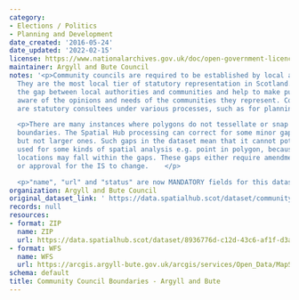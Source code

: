 ```yaml
---
category:
- Elections / Politics
- Planning and Development
date_created: '2016-05-24'
date_updated: '2022-02-15'
license: https://www.nationalarchives.gov.uk/doc/open-government-licence/version/3/
maintainer: Argyll and Bute Council
notes: '<p>Community councils are required to be established by local authorities.
  They are the most local tier of statutory representation in Scotland. They bridge
  the gap between local authorities and communities and help to make public bodies
  aware of the opinions and needs of the communities they represent. Community councils
  are statutory consultees under various processes, such as for planning applications.</p>

  <p>There are many instances where polygons do not tessellate or snap to local authority
  boundaries. The Spatial Hub processing can correct for some minor gap errors (&lt;5m)
  but not larger ones. Such gaps in the dataset mean that it cannot potentially be
  used for some kinds of spatial analysis e.g. point in polygon, because some point
  locations may fall within the gaps. These gaps either require amendment at source
  or approval for the IS to change.    </p>

  <p>"name", "url" and "status" are now MANDATORY fields for this dataset.                                                                                                                                                                                                                                                                                                                                                                                                                                                                                                                                                                                                                                                                                                                                                                                                                                                                                                                                                                                                                                                                                                                                                                                                                                                                                                                                                                                                                                                                                                                                                                                                                           </p>'
organization: Argyll and Bute Council
original_dataset_link: ' https://data.spatialhub.scot/dataset/community_council_boundaries-ab'
records: null
resources:
- format: ZIP
  name: ZIP
  url: https://data.spatialhub.scot/dataset/8936776d-c12d-43c6-af1f-d3a66224f844/resource/350578b2-96c3-48a0-ba68-49e4ece0751d/download/communitycouncil.zip
- format: WFS
  name: WFS
  url: https://arcgis.argyll-bute.gov.uk/arcgis/services/Open_Data/MapServer/WFSServer?request=GetCapabilities&service=WFS
schema: default
title: Community Council Boundaries - Argyll and Bute
---
```

